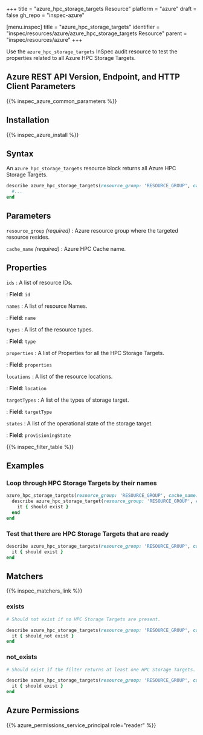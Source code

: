 +++
title = "azure_hpc_storage_targets Resource"
platform = "azure"
draft = false
gh_repo = "inspec-azure"

[menu.inspec]
title = "azure_hpc_storage_targets"
identifier = "inspec/resources/azure/azure_hpc_storage_targets Resource"
parent = "inspec/resources/azure"
+++

Use the `azure_hpc_storage_targets` InSpec audit resource to test the properties related to all Azure HPC Storage Targets.

## Azure REST API Version, Endpoint, and HTTP Client Parameters

{{% inspec_azure_common_parameters %}}

## Installation

{{% inspec_azure_install %}}

## Syntax

An `azure_hpc_storage_targets` resource block returns all Azure HPC Storage Targets.

```ruby
describe azure_hpc_storage_targets(resource_group: 'RESOURCE_GROUP', cache_name: 'HPC_CACHE_NAME') do
  #...
end
```

## Parameters

`resource_group` _(required)_
: Azure resource group where the targeted resource resides.

`cache_name` _(required)_
: Azure HPC Cache name.

## Properties

`ids`
: A list of resource IDs.

: **Field**: `id`

`names`
: A list of resource Names.

: **Field**: `name`

`types`
: A list of the resource types.

: **Field**: `type`

`properties`
: A list of Properties for all the HPC Storage Targets.

: **Field**: `properties`

`locations`
: A list of the resource locations.

: **Field**: `location`

`targetTypes`
: A list of the types of storage target.

: **Field**: `targetType`

`states`
: A list of the operational state of the storage target.

: **Field**: `provisioningState`

{{% inspec_filter_table %}}

## Examples

### Loop through HPC Storage Targets by their names

```ruby
azure_hpc_storage_targets(resource_group: 'RESOURCE_GROUP', cache_name: 'HPC_CACHE_NAME').names.each do |name|
  describe azure_hpc_storage_target(resource_group: 'RESOURCE_GROUP', cache_name: 'HPC_CACHE_NAME', name: name) do
    it { should exist }
  end
end
```

### Test that there are HPC Storage Targets that are ready

```ruby
describe azure_hpc_storage_targets(resource_group: 'RESOURCE_GROUP', cache_name: 'HPC_CACHE_NAME').where(state: 'Ready') do
  it { should exist }
end
```

## Matchers

{{% inspec_matchers_link %}}

### exists

```ruby
# Should not exist if no HPC Storage Targets are present.

describe azure_hpc_storage_targets(resource_group: 'RESOURCE_GROUP', cache_name: 'HPC_CACHE_NAME') do
  it { should_not exist }
end
```

### not_exists

```ruby
# Should exist if the filter returns at least one HPC Storage Targets.

describe azure_hpc_storage_targets(resource_group: 'RESOURCE_GROUP', cache_name: 'HPC_CACHE_NAME') do
  it { should exist }
end
```

## Azure Permissions

{{% azure_permissions_service_principal role="reader" %}}
